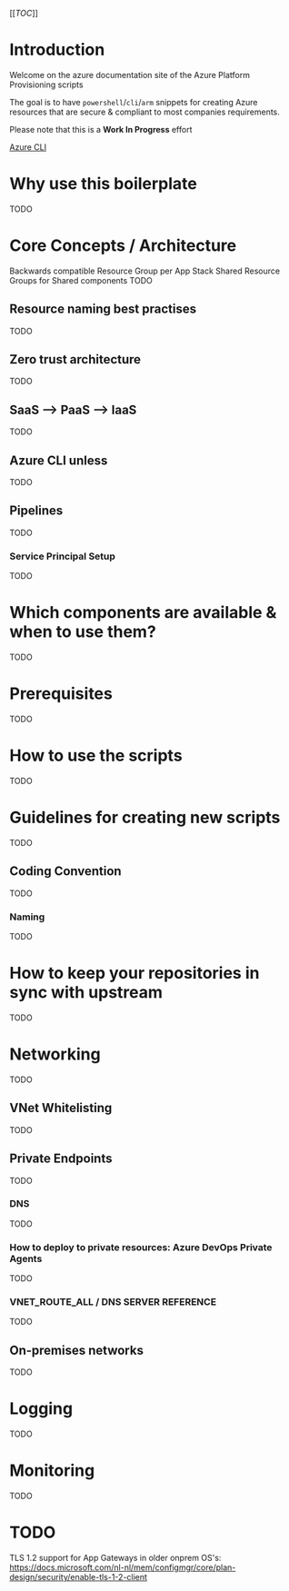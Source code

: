 [[_TOC_]]

# Introduction
Welcome on the azure documentation site of the Azure Platform Provisioning scripts

The goal is to have `powershell`/`cli`/`arm` snippets for creating Azure resources that are secure & compliant to most companies requirements.

Please note that this is a **Work In Progress** effort

[Azure CLI](/Azure/Azure-CLI-Snippets)

# Why use this boilerplate
TODO

# Core Concepts / Architecture
Backwards compatible
Resource Group per App Stack
Shared Resource Groups for Shared components
TODO

## Resource naming best practises
TODO

## Zero trust architecture
TODO

## SaaS --> PaaS --> IaaS
TODO

## Azure CLI unless
TODO

## Pipelines
TODO

### Service Principal Setup
TODO

# Which components are available & when to use them?
TODO

# Prerequisites
TODO

# How to use the scripts
TODO

# Guidelines for creating new scripts
TODO

## Coding Convention
TODO

### Naming
TODO

# How to keep your repositories in sync with upstream
TODO

# Networking
TODO

## VNet Whitelisting
TODO

## Private Endpoints
TODO

### DNS
TODO

### How to deploy to private resources: Azure DevOps Private Agents
TODO

### VNET_ROUTE_ALL / DNS SERVER REFERENCE
TODO

## On-premises networks
TODO

# Logging
TODO

# Monitoring
TODO

# TODO
TLS 1.2 support for App Gateways in older onprem OS's: https://docs.microsoft.com/nl-nl/mem/configmgr/core/plan-design/security/enable-tls-1-2-client